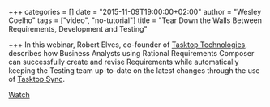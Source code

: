 +++
categories = []
date = "2015-11-09T19:00:00+02:00"
author = "Wesley Coelho"
tags = ["video", "no-tutorial"]
title = "Tear Down the Walls Between Requirements, Development and Testing"

+++
In this webinar, Robert Elves, co-founder of [Tasktop Technologies](http://tasktop.com), describes how Business Analysts using Rational Requirements Composer can successfully create and revise Requirements while automatically keeping the Testing team up-to-date on the latest changes through the use of [Tasktop Sync](http://tasktop.com/sync).

[Watch](https://www.youtube.com/watch?v=TDk-UdMMwIU)
